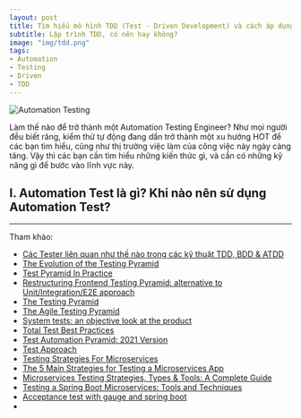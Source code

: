 ```yaml
---
layout: post
title: Tìm hiểu mô hình TDD (Test - Driven Development) và cách áp dụng
subtitle: Lập trình TDD, có nên hay không?
image: "img/tdd.png"
tags:
- Automation
- Testing
- Driven
- TDD
---
```


![Automation Testing](https://boxxv.github.io/img/test/1-2.png "Automation Testing")

Làm thế nào để trở thành một Automation Testing Engineer? Như mọi người đều biết răng, kiểm thử tự động đang dần trở thành một xu hướng HOT để các bạn tìm hiểu, cũng như thị trường việc làm của công việc này ngày càng tăng. Vậy thì các bạn cần tìm hiểu những kiến thức gì, và cần có những kỹ năng gì để bước vào lĩnh vực này.

## I. Automation Test là gì? Khi nào nên sử dụng Automation Test?



-----
Tham khảo:

- [Các Tester liên quan như thế nào trong các kỹ thuật TDD, BDD & ATDD](https://viblo.asia/p/cac-tester-lien-quan-nhu-the-nao-trong-cac-ky-thuat-tdd-bdd-atdd-m68Z0V8X5kG)
- [The Evolution of the Testing Pyramid](https://www.james-willett.com/the-evolution-of-the-testing-pyramid/)
- [Test Pyramid In Practice](https://www.pgs-soft.com/blog/test-pyramid-in-practice/)
- [Restructuring Frontend Testing Pyramid: alternative to Unit/Integration/E2E approach](https://dev.to/hiroyone/frontend-testing-no-more-unitintegratione2e-categorizations-and-priorities-5358)
- [The Testing Pyramid](https://www.devopsgroup.com/insights/resources/diagrams/all/the-testing-pyramid/)
- [The Agile Testing Pyramid](https://www.agilecoachjournal.com/2014-01-28/the-agile-testing-pyramid)
- [System tests: an objective look at the product](https://blog.atinternet.com/en/system-tests-an-objective-look-at-the-product/)
- [Total Test Best Practices](https://devops.api.bmc.com/guidelines/ttt/ttt_best_practices.html)
- [Test Automation Pyramid: 2021 Version](https://medium.com/software-qe/test-automation-pyramid-2021-version-c299cb224c80)
- [Test Approach](https://www.you-getapptester.com/home/features-benefits/test-approach/)
- [Testing Strategies For Microservices](https://semaphoreci.com/blog/test-microservices)
- [The 5 Main Strategies for Testing a Microservices App](https://www.teaminternational.com/5-main-strategies-testing-microservices-app/)
- [Microservices Testing Strategies, Types & Tools: A Complete Guide](https://www.simform.com/blog/microservice-testing-strategies/)
- [Testing a Spring Boot Microservices: Tools and Techniques](https://medium.com/kth-distributed-systems/testing-microservices-in-spring-boot-applications-tools-and-techniques-b9c27d865f88)
- [Acceptance test with gauge and spring boot](https://mesutyakut.medium.com/acceptance-test-with-gauge-and-spring-boot-f675655d8e)
- []()
